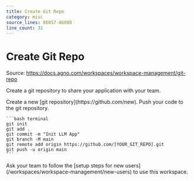 ```yaml
---
title: Create Git Repo
category: misc
source_lines: 86057-86088
line_count: 31
---
```


# Create Git Repo
Source: https://docs.agno.com/workspaces/workspace-management/git-repo



Create a git repository to share your application with your team.

<Steps>
  <Step title="Create a git repository">
    Create a new [git repository](https://github.com/new).
  </Step>

  <Step title="Push your code">
    Push your code to the git repository.

    ```bash terminal
    git init
    git add .
    git commit -m "Init LLM App"
    git branch -M main
    git remote add origin https://github.com/[YOUR_GIT_REPO].git
    git push -u origin main
    ```
  </Step>

  <Step title="Ask your team to join">
    Ask your team to follow the [setup steps for new users](/workspaces/workspace-management/new-users) to use this workspace.
  </Step>
</Steps>


